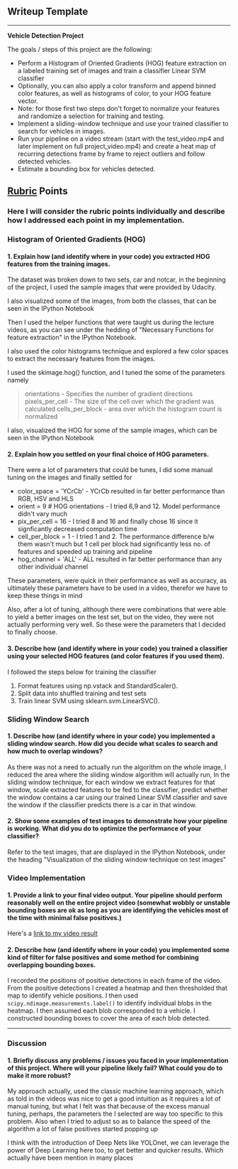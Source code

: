 ## Writeup Template

---

**Vehicle Detection Project**

The goals / steps of this project are the following:

* Perform a Histogram of Oriented Gradients (HOG) feature extraction on a labeled training set of images and train a classifier Linear SVM classifier
* Optionally, you can also apply a color transform and append binned color features, as well as histograms of color, to your HOG feature vector. 
* Note: for those first two steps don't forget to normalize your features and randomize a selection for training and testing.
* Implement a sliding-window technique and use your trained classifier to search for vehicles in images.
* Run your pipeline on a video stream (start with the test_video.mp4 and later implement on full project_video.mp4) and create a heat map of recurring detections frame by frame to reject outliers and follow detected vehicles.
* Estimate a bounding box for vehicles detected.

[//]: # (Image References)
[image1]: ./examples/car_not_car.png
[image2]: ./examples/HOG_example.jpg
[image3]: ./examples/sliding_windows.jpg
[image4]: ./examples/sliding_window.jpg
[image5]: ./examples/bboxes_and_heat.png
[image6]: ./examples/labels_map.png
[image7]: ./examples/output_bboxes.png
[video1]: ./project_video.mp4

## [Rubric](https://review.udacity.com/#!/rubrics/513/view) Points
### Here I will consider the rubric points individually and describe how I addressed each point in my implementation.  

### Histogram of Oriented Gradients (HOG)

#### 1. Explain how (and identify where in your code) you extracted HOG features from the training images.

The dataset was broken down to two sets, car and notcar, in the beginning of the project, I used the sample images that were provided by Udacity.

I also visualized some of the images, from both the classes, that can be seen in the IPython Notebook

Then I used the helper functions that were taught us during the lecture videos, as you can see under the hedding of "Necessary Functions for feature extraction" in the IPython Notebook.

I also used the color histograms technique and explored a few color spaces to extract the necessary features from the images.

I used the skimage.hog() function, and I tuned the some of the parameters namely
> orientations - Specifies the number of gradient directions 
> pixels_per_cell - The size of the cell over which the gradient was calculated
> cells_per_block - area over which the histogram count is normalized

I also, visualized the HOG for some of the sample images, which can be seen in the IPython Notebook

#### 2. Explain how you settled on your final choice of HOG parameters.

There were a lot of parameters that could be tunes, I did some manual tuning on the images and finally settled for 

* color_space = 'YCrCb' - YCrCb resulted in far better performance than RGB, HSV and HLS
* orient = 9 # HOG orientations - I tried 6,9 and 12. Model performance didn't vary much
* pix_per_cell = 16 - I tried 8 and 16 and finally chose 16 since it signficantly decreased computation time
* cell_per_block = 1 - I tried 1 and 2. The performance difference b/w them wasn't much but 1 cell per block had significantly less no. of features and speeded up training and pipeline
* hog_channel = 'ALL' - ALL resulted in far better performance than any other individual channel

These parameters, were quick in their performance as well as accuracy, as ultimately these parameters have to be used in a video, therefor we have to keep these things in mind

Also, after a lot of tuning, although there were combinations that were able to yield a better images on the test set, but on the video, they were not actually performing very well. So these were the parameters that I decided to finally choose.


#### 3. Describe how (and identify where in your code) you trained a classifier using your selected HOG features (and color features if you used them).

I followed the steps below for training the classifier

1) Format features using np.vstack and StandardScaler().
2) Split data into shuffled training and test sets
3) Train linear SVM using sklearn.svm.LinearSVC().


### Sliding Window Search

#### 1. Describe how (and identify where in your code) you implemented a sliding window search.  How did you decide what scales to search and how much to overlap windows?

As there was not a need to actually run the algorithm on the whole image, I reduced the area where the sliding window algorithm will actually run, 
In the sliding window technique, for each window we extract features for that window, scale extracted features to be fed to the classifier, predict whether the window contains a car using our trained Linear SVM classifier and save the window if the classifier predicts there is a car in that window.


#### 2. Show some examples of test images to demonstrate how your pipeline is working.  What did you do to optimize the performance of your classifier?

Refer to the test images, that are displayed in the IPython Notebook, under the heading "Visualization of the sliding window technique on test images"


### Video Implementation

#### 1. Provide a link to your final video output.  Your pipeline should perform reasonably well on the entire project video (somewhat wobbly or unstable bounding boxes are ok as long as you are identifying the vehicles most of the time with minimal false positives.)
Here's a [link to my video result](./vehicle_detection.mp4)


#### 2. Describe how (and identify where in your code) you implemented some kind of filter for false positives and some method for combining overlapping bounding boxes.

I recorded the positions of positive detections in each frame of the video.  From the positive detections I created a heatmap and then thresholded that map to identify vehicle positions.  I then used `scipy.ndimage.measurements.label()` to identify individual blobs in the heatmap.  I then assumed each blob corresponded to a vehicle.  I constructed bounding boxes to cover the area of each blob detected.  

---

### Discussion

#### 1. Briefly discuss any problems / issues you faced in your implementation of this project.  Where will your pipeline likely fail?  What could you do to make it more robust?

My approach actually, used the classic machine learning approach, which as told in the videos was nice to get a good intuition as it requires a lot of manual tuning, but what I felt was that because of the excess manual tuning, perhaps, the parameters the I selected are way too specific to this problem.
Also when I tried to adjust so as to balance the speed of the algorithm a lot of false positives started popping up

I think with the introduction of Deep Nets like YOLOnet, we can leverage the power of Deep Learning here too, to get better and quicker results. Which actually have been mention in many places
